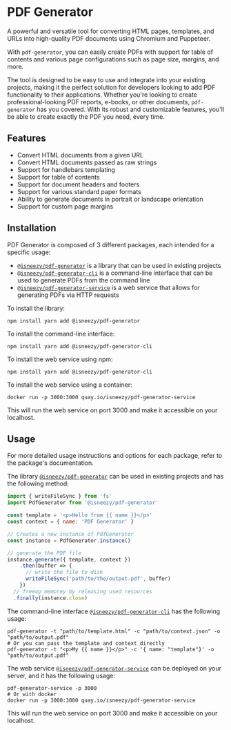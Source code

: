 # PDF Generator

A powerful and versatile tool for converting HTML pages, templates, and URLs into high-quality PDF documents using Chromium and Puppeteer.  

With `pdf-generator`, you can easily create PDFs with support for table of contents and various page configurations such as page size, margins, and more.

The tool is designed to be easy to use and integrate into your existing projects, making it the perfect solution for
developers looking to add PDF functionality to their applications. Whether you're looking to create professional-looking
PDF reports, e-books, or other documents, `pdf-generator` has you covered. With its robust and customizable features,
you'll be able to create exactly the PDF you need, every time.

## Features
- Convert HTML documents from a given URL
- Convert HTML documents passed as raw strings
- Support for handlebars templating
- Support for table of contents
- Support for document headers and footers
- Support for various standard paper formats
- Ability to generate documents in portrait or landscape orientation
- Support for custom page margins

## Installation
PDF Generator is composed of 3 different packages, each intended for a specific usage:
- [`@isneezy/pdf-generator`](packages/library/README.md) is a library that can be used in existing projects
- [`@isneezy/pdf-generator-cli`](packages/cli/README.md) is a command-line interface that can be used to generate PDFs from the command line
- [`@isneezy/pdf-generator-service`](packages/service/README.md) is a web service that allows for generating PDFs via HTTP requests

To install the library:
```shell
npm install yarn add @isneezy/pdf-generator
```

To install the command-line interface:
```shell
npm install yarn add @isneezy/pdf-generator-cli
```

To install the web service using npm:
```shell
npm install yarn add @isneezy/pdf-generator-cli
```

To install the web service using a container:
```shell
docker run -p 3000:3000 quay.io/isneezy/pdf-generator-service
```
This will run the web service on port 3000 and make it accessible on your localhost.

## Usage
For more detailed usage instructions and options for each package, refer to the package's documentation.

The library [`@isneezy/pdf-generator`](packages/library/README.md) can be used in existing projects and has the following method:
```js
import { writeFileSync } from 'fs'
import PdfGenerator from '@isneezy/pdf-generator'

const template = '<p>Hello from {{ name }}</p>'
const context = { name: 'PDF Generator' }

// Creates a new instance of PdfGenerator
const instance = PdfGenerator.instance()

// generate the PDF file
instance.generate({ template, context })
    .then(buffer => {
      // write the file to disk
      writeFileSync('path/to/the/output.pdf', buffer)
    })
  // freeup memorey by releasing used resources
  .finally(instance.close)

```

The command-line interface [`@isneezy/pdf-generator-cli`](packages/library/README.md) has the following usage:
```shell
pdf-generator -t "path/to/template.html" -c "path/to/context.json" -o "path/to/output.pdf"
# Or you can pass the template and context directly
pdf-generator -t "<p>My {{ name }}</p>" -c '{ name: "template"}' -o "path/to/output.pdf"
```

The web service [`@isneezy/pdf-generator-service`](packages/service/README.md) can be deployed on your server, and it has the following usage:
```shell
pdf-generator-service -p 3000
# Or with docker
docker run -p 3000:3000 quay.io/isneezy/pdf-generator-service
```
This will run the web service on port 3000 and make it accessible on your localhost.